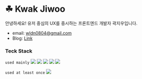 # ☘ Kwak Jiwoo
안녕하세요! 유저 중심의 UX를 중시하는 프론트엔드 개발자 곽지우입니다.
- email: wldn0804@gmail.com
- Blog: [Link](https://jiwoo84.tistory.com/)


### Teck Stack

`used mainly` <img src="https://img.shields.io/badge/React.js-61DAFB?logo=React&logoColor=black"/></a>
<img src="https://img.shields.io/badge/javascript-yellow?logo=javascript&logoColor=white"/>
<img src="https://img.shields.io/badge/HTML5-E34F26?logo=HTML5&logoColor=white"/></a>
<img src="https://img.shields.io/badge/css-1572B6?logo=css3&logoColor=white"/></a>
<img src="https://img.shields.io/badge/Node.js-339933?logo=Node.js&logoColor=white"/></a>

`used at least once` <img src="https://img.shields.io/badge/typescript-blue?logo=typescript&logoColor=skyblue"/></br>
